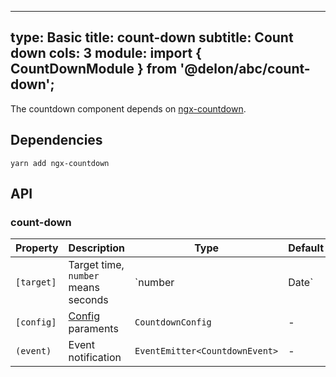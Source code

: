 
---
type: Basic
title: count-down
subtitle: Count down
cols: 3
module: import { CountDownModule } from '@delon/abc/count-down';
---

The countdown component depends on [ngx-countdown](https://github.com/cipchk/ngx-countdown).

## Dependencies

```
yarn add ngx-countdown
```

## API

### count-down

| Property | Description | Type | Default |
|----------|-------------|------|---------|
| `[target]` | Target time, `number` means seconds | `number | Date` | - |
| `[config]` | [Config](https://github.com/cipchk/ngx-countdown#countdownconfig) paraments | `CountdownConfig` | - |
| `(event)` | Event notification | `EventEmitter<CountdownEvent>` | - |
